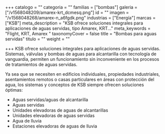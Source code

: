 +++
catalogo = ""
categoria = ""
familias = ["bombas"]
galeria = ["/v1568048209/amarex-krt_dcmesq.png"]
id = ""
imagen = "/v1568048268/amarex-n_a6fgdk.png"
industrias = ["Energía"]
marcas = ["KSB"]
meta_description = "KSB ofrece soluciones integrales para aplicaciones de aguas servidas, tipo Amarex, KRT..."
meta_keywords = "Flight, KRT, Amarex "
taxonomyCover = false
title = "Bombas para aguas servidas"
titulo = ""
weight = ""

+++
KSB ofrece soluciones integrales para aplicaciones de aguas servidas. Sistemas, válvulas y bombas de aguas para alcantarilla con tecnología de vanguardia, permiten un funcionamiento sin inconveniente en los procesos de tratamientos de aguas servidas.

Ya sea que se necesiten en edificios individuales, propiedades industriales, asentamientos remotos o casas particulares en áreas con protección del agua, los sistemas y conceptos de KSB siempre ofrecen soluciones óptimas:

* Aguas servidas/aguas de alcantarilla
* Aguas servidas
* Unidades elevadoras de aguas de alcantarillas
* Unidades elevadoras de aguas servidas
* Agua de lluvia
* Estaciones elevadoras de aguas de lluvia